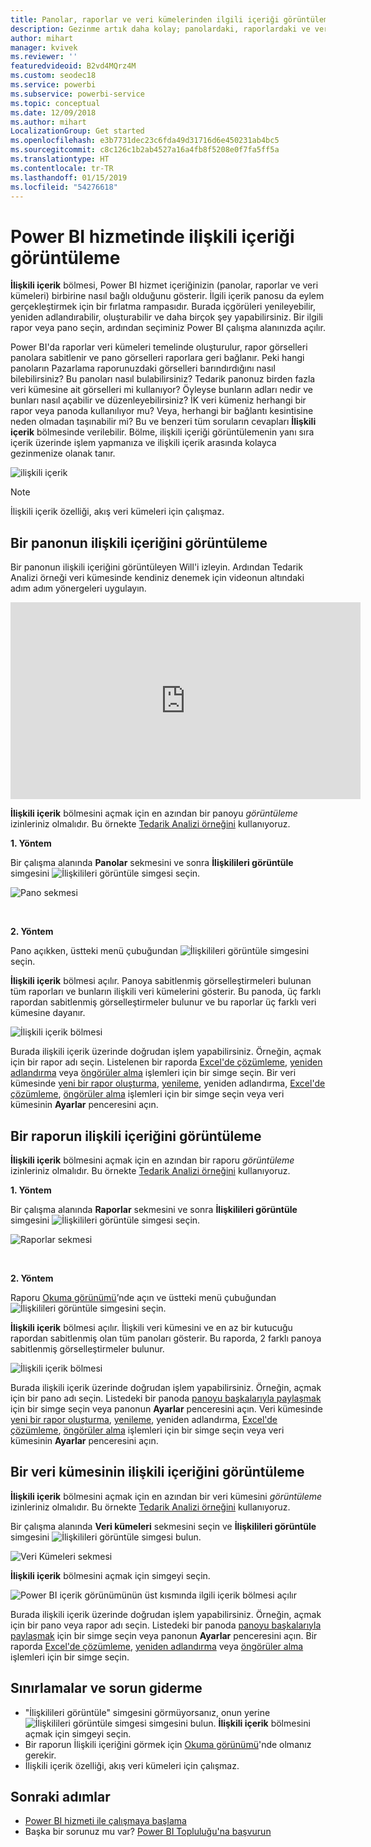 ```yaml
---
title: Panolar, raporlar ve veri kümelerinden ilgili içeriği görüntüleme
description: Gezinme artık daha kolay; panolardaki, raporlardaki ve veri kümelerindeki ilişkili içeriği görüntüleyin
author: mihart
manager: kvivek
ms.reviewer: ''
featuredvideoid: B2vd4MQrz4M
ms.custom: seodec18
ms.service: powerbi
ms.subservice: powerbi-service
ms.topic: conceptual
ms.date: 12/09/2018
ms.author: mihart
LocalizationGroup: Get started
ms.openlocfilehash: e3b7731dec23c6fda49d31716d6e450231ab4bc5
ms.sourcegitcommit: c8c126c1b2ab4527a16a4fb8f5208e0f7fa5ff5a
ms.translationtype: HT
ms.contentlocale: tr-TR
ms.lasthandoff: 01/15/2019
ms.locfileid: "54276618"
---
```

# <a name="view-related-content-in-power-bi-service"></a>Power BI hizmetinde ilişkili içeriği görüntüleme
**İlişkili içerik** bölmesi, Power BI hizmet içeriğinizin (panolar, raporlar ve veri kümeleri) birbirine nasıl bağlı olduğunu gösterir. İlgili içerik panosu da eylem gerçekleştirmek için bir fırlatma rampasıdır. Burada içgörüleri yenileyebilir, yeniden adlandırabilir, oluşturabilir ve daha birçok şey yapabilirsiniz. Bir ilgili rapor veya pano seçin, ardından seçiminiz Power BI çalışma alanınızda açılır.   

Power BI'da raporlar veri kümeleri temelinde oluşturulur, rapor görselleri panolara sabitlenir ve pano görselleri raporlara geri bağlanır. Peki hangi panoların Pazarlama raporunuzdaki görselleri barındırdığını nasıl bilebilirsiniz? Bu panoları nasıl bulabilirsiniz? Tedarik panonuz birden fazla veri kümesine ait görselleri mi kullanıyor? Öyleyse bunların adları nedir ve bunları nasıl açabilir ve düzenleyebilirsiniz? İK veri kümeniz herhangi bir rapor veya panoda kullanılıyor mu? Veya, herhangi bir bağlantı kesintisine neden olmadan taşınabilir mi? Bu ve benzeri tüm soruların cevapları **İlişkili içerik** bölmesinde verilebilir.  Bölme, ilişkili içeriği görüntülemenin yanı sıra içerik üzerinde işlem yapmanıza ve ilişkili içerik arasında kolayca gezinmenize olanak tanır.

![ilişkili içerik](./media/end-user-related/power-bi-view-related-dashboard-new.png)

> [!NOTE]
> İlişkili içerik özelliği, akış veri kümeleri için çalışmaz.
> 
> 

## <a name="view-related-content-for-a-dashboard"></a>Bir panonun ilişkili içeriğini görüntüleme
Bir panonun ilişkili içeriğini görüntüleyen Will'i izleyin. Ardından Tedarik Analizi örneği veri kümesinde kendiniz denemek için videonun altındaki adım adım yönergeleri uygulayın.

<iframe width="560" height="315" src="https://www.youtube.com/embed/B2vd4MQrz4M#t=3m05s" frameborder="0" allowfullscreen></iframe>


**İlişkili içerik** bölmesini açmak için en azından bir panoyu *görüntüleme* izinleriniz olmalıdır. Bu örnekte [Tedarik Analizi örneğini](../sample-procurement.md) kullanıyoruz.

**1. Yöntem**

Bir çalışma alanında **Panolar** sekmesini ve sonra **İlişkilileri görüntüle** simgesini ![İlişkilileri görüntüle simgesi](./media/end-user-related/power-bi-view-related-icon-new.png) seçin.

![Pano sekmesi](./media/end-user-related/power-bi-view-related-dash-newer.png)

<br>

**2. Yöntem**

Pano açıkken, üstteki menü çubuğundan   ![İlişkilileri görüntüle simgesini](./media/end-user-related/power-bi-view-related-new.png) seçin.

**İlişkili içerik** bölmesi açılır. Panoya sabitlenmiş görselleştirmeleri bulunan tüm raporları ve bunların ilişkili veri kümelerini gösterir. Bu panoda, üç farklı rapordan sabitlenmiş görselleştirmeler bulunur ve bu raporlar üç farklı veri kümesine dayanır.

![İlişkili içerik bölmesi](./media/end-user-related/power-bi-view-related-dashboard-new.png)

Burada ilişkili içerik üzerinde doğrudan işlem yapabilirsiniz.  Örneğin, açmak için bir rapor adı seçin.  Listelenen bir raporda [Excel'de çözümleme](../service-analyze-in-excel.md), [yeniden adlandırma](../service-rename.md) veya [öngörüler alma](end-user-insights.md) işlemleri için bir simge seçin. Bir veri kümesinde [yeni bir rapor oluşturma](../service-report-create-new.md), [yenileme](../refresh-data.md), yeniden adlandırma, [Excel'de çözümleme](../service-analyze-in-excel.md), [öngörüler alma](end-user-insights.md) işlemleri için bir simge seçin veya veri kümesinin **Ayarlar** penceresini açın.  

## <a name="view-related-content-for-a-report"></a>Bir raporun ilişkili içeriğini görüntüleme
**İlişkili içerik** bölmesini açmak için en azından bir raporu *görüntüleme* izinleriniz olmalıdır. Bu örnekte [Tedarik Analizi örneğini](../sample-procurement.md) kullanıyoruz.

**1. Yöntem**

Bir çalışma alanında **Raporlar** sekmesini ve sonra **İlişkilileri görüntüle** simgesini ![İlişkilileri görüntüle simgesi](./media/end-user-related/power-bi-view-related-icon-new.png) seçin.

![Raporlar sekmesi](./media/end-user-related/power-bi-view-related-report-newer.png)

<br>

**2. Yöntem**

Raporu [Okuma görünümü](end-user-reading-view.md)’nde açın ve üstteki menü çubuğundan![İlişkilileri görüntüle](./media/end-user-related/power-bi-view-related-new.png) simgesini seçin.

**İlişkili içerik** bölmesi açılır. İlişkili veri kümesini ve en az bir kutucuğu rapordan sabitlenmiş olan tüm panoları gösterir. Bu raporda, 2 farklı panoya sabitlenmiş görselleştirmeler bulunur.

![İlişkili içerik bölmesi](./media/end-user-related/power-bi-view-related-report.png)

Burada ilişkili içerik üzerinde doğrudan işlem yapabilirsiniz.  Örneğin, açmak için bir pano adı seçin.  Listedeki bir panoda [panoyu başkalarıyla paylaşmak](../service-share-dashboards.md) için bir simge seçin veya panonun **Ayarlar** penceresini açın. Veri kümesinde [yeni bir rapor oluşturma](../service-report-create-new.md), [yenileme](../refresh-data.md), yeniden adlandırma, [Excel'de çözümleme](../service-analyze-in-excel.md), [öngörüler alma](end-user-insights.md) işlemleri için bir simge seçin veya veri kümesinin **Ayarlar** penceresini açın.  

## <a name="view-related-content-for-a-dataset"></a>Bir veri kümesinin ilişkili içeriğini görüntüleme
**İlişkili içerik** bölmesini açmak için en azından bir veri kümesini *görüntüleme* izinleriniz olmalıdır. Bu örnekte [Tedarik Analizi örneğini](../sample-procurement.md) kullanıyoruz.

Bir çalışma alanında **Veri kümeleri** sekmesini seçin ve **İlişkilileri görüntüle** simgesini ![İlişkilileri görüntüle simgesi](./media/end-user-related/power-bi-view-related-icon-new.png) bulun.

![Veri Kümeleri sekmesi](./media/end-user-related/power-bi-view-related-dataset-newer.png)

**İlişkili içerik** bölmesini açmak için simgeyi seçin.

![Power BI içerik görünümünün üst kısmında ilgili içerik bölmesi açılır](media/end-user-related/power-bi-datasets.png)

Burada ilişkili içerik üzerinde doğrudan işlem yapabilirsiniz. Örneğin, açmak için bir pano veya rapor adı seçin.  Listedeki bir panoda [panoyu başkalarıyla paylaşmak](../service-share-dashboards.md) için bir simge seçin veya panonun **Ayarlar** penceresini açın. Bir raporda [Excel'de çözümleme](../service-analyze-in-excel.md), [yeniden adlandırma](../service-rename.md) veya [öngörüler alma](end-user-insights.md) işlemleri için bir simge seçin.  

## <a name="limitations-and-troubleshooting"></a>Sınırlamalar ve sorun giderme
* "İlişkilileri görüntüle" simgesini görmüyorsanız, onun yerine ![İlişkilileri görüntüle simgesi](./media/end-user-related/power-bi-view-related-icon-new.png) simgesini bulun. **İlişkili içerik** bölmesini açmak için simgeyi seçin.
* Bir raporun İlişkili içeriğini görmek için [Okuma görünümü](end-user-reading-view.md)'nde olmanız gerekir.
* İlişkili içerik özelliği, akış veri kümeleri için çalışmaz.

## <a name="next-steps"></a>Sonraki adımlar
* [Power BI hizmeti ile çalışmaya başlama](../service-get-started.md)
* Başka bir sorunuz mu var? [Power BI Topluluğu'na başvurun](http://community.powerbi.com/)


